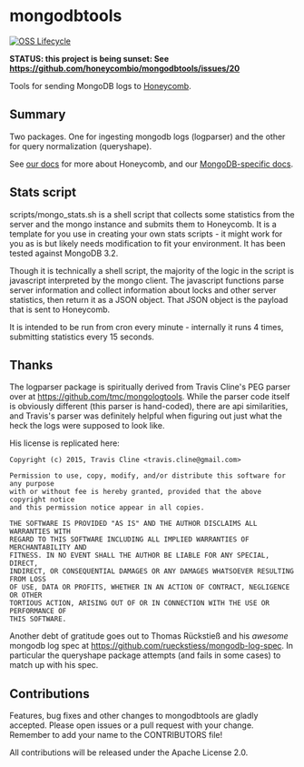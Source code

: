 # mongodbtools

[![OSS Lifecycle](https://img.shields.io/osslifecycle/honeycombio/mongodbtools?color=pink)](https://github.com/honeycombio/home/blob/main/honeycomb-oss-lifecycle-and-practices.md)

**STATUS: this project is being sunset: See https://github.com/honeycombio/mongodbtools/issues/20**

Tools for sending MongoDB logs to [Honeycomb](https://honeycomb.io/).

## Summary

Two packages.  One for ingesting mongodb logs (logparser) and the other for query normalization (queryshape).

See [our docs](https://honeycomb.io/docs) for more about Honeycomb, and our [MongoDB-specific docs](https://honeycomb.io/docs/connect/mongodb/).

## Stats script

scripts/mongo_stats.sh is a shell script that collects some statistics from the server and the mongo instance and submits them to Honeycomb. It is a template for you use in creating your own stats scripts - it might work for you as is but likely needs modification to fit your environment. It has been tested against MongoDB 3.2.

Though it is technically a shell script, the majority of the logic in the script is javascript interpreted by the mongo client. The javascript functions parse server information and collect information about locks and other server statistics, then return it as a JSON object. That JSON object is the payload that is sent to Honeycomb.

It is intended to be run from cron every minute - internally it runs 4 times, submitting statistics every 15 seconds.

## Thanks

The logparser package is spiritually derived from Travis Cline's PEG
parser over at https://github.com/tmc/mongologtools.  While the parser
code itself is obviously different (this parser is hand-coded),
there are api similarities, and Travis's parser was definitely helpful
when figuring out just what the heck the logs were supposed to look like.

His license is replicated here:

```
Copyright (c) 2015, Travis Cline <travis.cline@gmail.com>

Permission to use, copy, modify, and/or distribute this software for any purpose
with or without fee is hereby granted, provided that the above copyright notice
and this permission notice appear in all copies.

THE SOFTWARE IS PROVIDED "AS IS" AND THE AUTHOR DISCLAIMS ALL WARRANTIES WITH
REGARD TO THIS SOFTWARE INCLUDING ALL IMPLIED WARRANTIES OF MERCHANTABILITY AND
FITNESS. IN NO EVENT SHALL THE AUTHOR BE LIABLE FOR ANY SPECIAL, DIRECT,
INDIRECT, OR CONSEQUENTIAL DAMAGES OR ANY DAMAGES WHATSOEVER RESULTING FROM LOSS
OF USE, DATA OR PROFITS, WHETHER IN AN ACTION OF CONTRACT, NEGLIGENCE OR OTHER
TORTIOUS ACTION, ARISING OUT OF OR IN CONNECTION WITH THE USE OR PERFORMANCE OF
THIS SOFTWARE.
```

Another debt of gratitude goes out to Thomas Rückstieß and his
_awesome_ mongodb log spec at
https://github.com/rueckstiess/mongodb-log-spec.  In particular the
queryshape package attempts (and fails in some cases) to match up with his spec.

## Contributions

Features, bug fixes and other changes to mongodbtools are gladly accepted. Please
open issues or a pull request with your change. Remember to add your name to the
CONTRIBUTORS file!

All contributions will be released under the Apache License 2.0.
